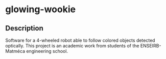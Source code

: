 glowing-wookie
==============

Description
-----------
Software for a 4-wheeled robot able to follow colored objects detected optically. This project is an academic work from students of the ENSEIRB-Matméca engineering school.
